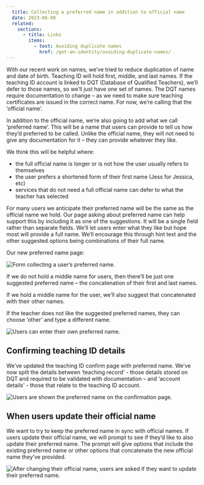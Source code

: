 ```yaml
---
  title: Collecting a preferred name in addition to official name 
  date: 2023-06-08
  related:
    sections:
      - title: Links
        items:
          - text: Avoiding duplicate names
            href: /get-an-identity/avoiding-duplicate-names/
---
```


With our recent work on names, we’ve tried to reduce duplication of name and date of birth. Teaching ID will hold first, middle, and last names. If the teaching ID account is linked to DQT (Database of Qualified Teachers), we’ll defer to those names, so we’ll just have one set of names. The DQT names require documentation to change – as we need to make sure teaching certificates are issued in the correct name. For now, we’re calling that the ‘official name’.

In addition to the official name, we’re also going to add what we call ‘preferred name’. This will be a name that users can provide to tell us how they’d preferred to be called. Unlike the official name, they will not need to give any documentation for it – they can provide whatever they like.

We think this will be helpful where:

* the full official name is longer or is not how the user usually refers to themselves
* the user prefers a shortened form of their first name (Jess for Jessica, etc)
* services that do not need a full official name can defer to what the teacher has selected

For many users we anticipate their preferred name will be the same as the official name we hold. Our page asking about preferred name can help support this by including it as one of the suggestions. It will be a single field rather than separate fields. We’ll let users enter what they like but hope most will provide a full name. We’ll encourage this through hint text and the other suggested options being combinations of their full name.

Our new preferred name page:

![Form collecting a user’s preferred name.](1-Preferred-name.png)

If we do not hold a middle name for users, then there’ll be just one suggested preferred name – the concatenation of their first and last names.

If we hold a middle name for the user, we’ll also suggest that concatenated with their other names.

If the teacher does not like the suggested preferred names, they can choose ‘other’ and type a different name.

![Users can enter their own preferred name.](2-Other-preferred-name.png)

## Confirming teaching ID details

We’ve updated the teaching ID confirm page with preferred name. We’ve now split the details between ‘teaching record’ - those details stored on DQT and required to be validated with documentation – and ‘account details’ - those that relate to the teaching ID account.

![Users are shown the preferred name on the confirmation page.](3-Confirm-your-details.png)

## When users update their official name

We want to try to keep the preferred name in sync with official names. If users update their official name, we will prompt to see if they’d like to also update their preferred name. The prompt will give options that include the existing preferred name or other options that concatenate the new official name they’ve provided.

![After changing their official name, users are asked if they want to update their preferred name.](4-Update-preferred-name.png)

